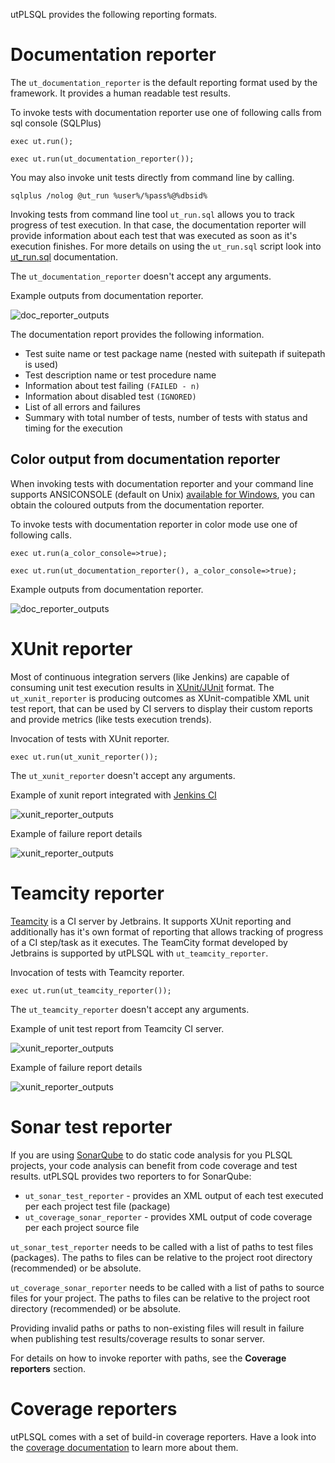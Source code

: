 utPLSQL provides the following reporting formats.

# Documentation reporter

The `ut_documentation_reporter` is the default reporting format used by the framework.
It provides a human readable test results.

To invoke tests with documentation reporter use one of following calls from sql console (SQLPlus)  

`exec ut.run();`

`exec ut.run(ut_documentation_reporter());`

You may also invoke unit tests directly from command line by calling.

`sqlplus /nolog @ut_run %user%/%pass%@%dbsid%`

Invoking tests from command line tool `ut_run.sql` allows you to track progress of test execution.
In that case, the documentation reporter will provide information about each test that was executed as soon as it's execution finishes.
For more details on using the `ut_run.sql` script look into [ut_run.sql](ut_run-script.md) documentation.

The `ut_documentation_reporter` doesn't accept any arguments.

Example outputs from documentation reporter.

![doc_reporter_outputs](../images/documentation_reporter.png)

The documentation report provides the following information.
- Test suite name or test package name  (nested with suitepath if suitepath is used)
- Test description name or test procedure name
- Information about test failing `(FAILED - n)` 
- Information about disabled test `(IGNORED)` 
- List of all errors and failures
- Summary with total number of tests, number of tests with status and timing for the execution 


## Color output from documentation reporter

When invoking tests with documentation reporter and your command line supports ANSICONSOLE (default on Unix) [available for Windows](http://adoxa.altervista.org/ansicon/), you can obtain the coloured outputs from the documentation reporter.

To invoke tests with documentation reporter in color mode use one of following calls.  

`exec ut.run(a_color_console=>true);`

`exec ut.run(ut_documentation_reporter(), a_color_console=>true);`

Example outputs from documentation reporter.

![doc_reporter_outputs](../images/documentation_reporter_color.png)


# XUnit reporter

Most of continuous integration servers (like Jenkins) are capable of consuming unit test execution results in [XUnit/JUnit](https://en.wikipedia.org/wiki/XUnit) format.
The `ut_xunit_reporter` is producing outcomes as XUnit-compatible XML unit test report, that can be used by CI servers to display their custom reports and provide metrics (like tests execution trends).

Invocation of tests with XUnit reporter.  

`exec ut.run(ut_xunit_reporter());`

The `ut_xunit_reporter` doesn't accept any arguments.

Example of xunit report integrated with [Jenkins CI](https://jenkins.io/)

![xunit_reporter_outputs](../images/xunit_reporter_jenkins.png)

Example of failure report details
 
![xunit_reporter_outputs](../images/xunit_reporter_jenkins_errors.png)


# Teamcity reporter

[Teamcity](https://www.jetbrains.com/teamcity/) is a CI server by Jetbrains. It supports XUnit reporting and additionally has it's own format of reporting that allows tracking of progress of a CI step/task as it executes.
The TeamCity format developed by Jetbrains is supported by utPLSQL with `ut_teamcity_reporter`.

Invocation of tests with Teamcity reporter.  

`exec ut.run(ut_teamcity_reporter());`

The `ut_teamcity_reporter` doesn't accept any arguments.

Example of unit test report from Teamcity CI server.

![xunit_reporter_outputs](../images/teamcity_report_example.png)

Example of failure report details
 
![xunit_reporter_outputs](../images/teamcity_report_example_errors.png)


# Sonar test reporter
If you are using [SonarQube](https://about.sonarqube.com/) to do static code analysis for you PLSQL projects, your code analysis can benefit from code coverage and test results.
utPLSQL provides two reporters to for SonarQube:
- `ut_sonar_test_reporter` - provides an XML output of each test executed per each project test file (package) 
- `ut_coverage_sonar_reporter` - provides XML output of code coverage per each project source file 

`ut_sonar_test_reporter` needs to be called with a list of paths to test files (packages).
The paths to files can be relative to the project root directory (recommended) or be absolute. 

`ut_coverage_sonar_reporter` needs to be called with a list of paths to source files for your project.
The paths to files can be relative to the project root directory (recommended) or be absolute.

Providing invalid paths or paths to non-existing files will result in failure when publishing test results/coverage results to sonar server.

For details on how to invoke reporter with paths, see the **Coverage reporters** section.

# Coverage reporters

utPLSQL comes with a set of build-in coverage reporters. Have a look into the [coverage documentation](coverage.md) to learn more about them.
